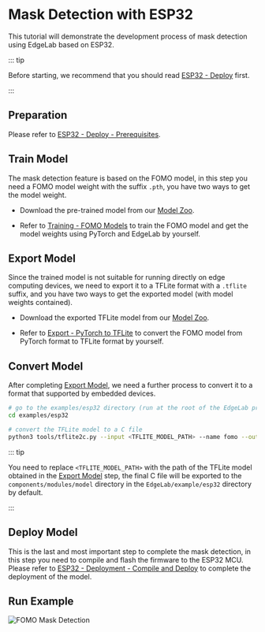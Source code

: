 # Mask Detection with ESP32

This tutorial will demonstrate the development process of mask detection using EdgeLab based on ESP32.

::: tip

Before starting, we recommend that you should read [ESP32 - Deploy](./deploy.md) first.

:::


## Preparation

Please refer to [ESP32 - Deploy - Prerequisites](./deploy.md#prerequisites).


## Train Model

The mask detection feature is based on the FOMO model, in this step you need a FOMO model weight with the suffix `.pth`, you have two ways to get the model weight.

- Download the pre-trained model from our [Model Zoo](https://github.com/Seeed-Studio/EdgeLab/releases).

- Refer to [Training - FOMO Models](../../tutorials/training/fomo.md) to train the FOMO model and get the model weights using PyTorch and EdgeLab by yourself.


## Export Model

Since the trained model is not suitable for running directly on edge computing devices, we need to export it to a TFLite format with a `.tflite` suffix, and you have two ways to get the exported model (with model weights contained).

- Download the exported TFLite model from our [Model Zoo](https://github.com/Seeed-Studio/EdgeLab/releases).

- Refer to [Export - PyTorch to TFLite](../../tutorials/export/pytorch_2_tflite.md) to convert the FOMO model from PyTorch format to TFLite format by yourself.


## Convert Model

After completing [Export Model](#export-model), we need a further process to convert it to a format that supported by embedded devices.

```sh
# go to the examples/esp32 directory (run at the root of the EdgeLab project)
cd examples/esp32

# convert the TFLite model to a C file
python3 tools/tflite2c.py --input <TFLITE_MODEL_PATH> --name fomo --output_dir components/modules/model --classes='("unmask", "mask")'
```

::: tip

You need to replace `<TFLITE_MODEL_PATH>` with the path of the TFLite model obtained in the [Export Model](#export-model) step, the final C file will be exported to the `components/modules/model` directory in the `EdgeLab/example/esp32` directory by default.

:::


## Deploy Model

This is the last and most important step to complete the mask detection, in this step you need to compile and flash the firmware to the ESP32 MCU. Please refer to [ESP32 - Deployment - Compile and Deploy](./deploy.md#compile-and-deploy) to complete the deployment of the model.


## Run Example

![FOMO Mask Detection](/static/esp32/images/fomo_mask.gif)
